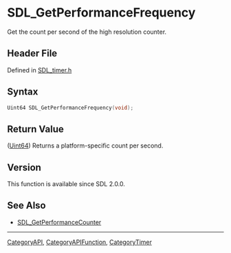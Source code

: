 # SDL_GetPerformanceFrequency

Get the count per second of the high resolution counter.

## Header File

Defined in [SDL_timer.h](https://github.com/libsdl-org/SDL/blob/SDL2/include/SDL_timer.h)

## Syntax

```c
Uint64 SDL_GetPerformanceFrequency(void);
```

## Return Value

([Uint64](Uint64)) Returns a platform-specific count per second.

## Version

This function is available since SDL 2.0.0.

## See Also

- [SDL_GetPerformanceCounter](SDL_GetPerformanceCounter)






----
[CategoryAPI](CategoryAPI), [CategoryAPIFunction](CategoryAPIFunction), [CategoryTimer](CategoryTimer)

